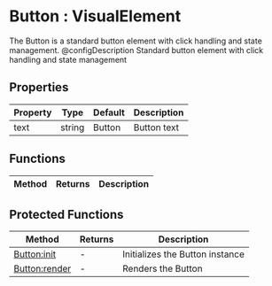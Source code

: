 # Button : VisualElement
The Button is a standard button element with click handling and state management.
@configDescription Standard button element with click handling and state management

## Properties

|Property|Type|Default|Description|
|---|---|---|---|
|text|string|Button|Button text

## Functions

|Method|Returns|Description|
|---|---|---|


## Protected Functions

|Method|Returns|Description|
|---|---|---|
|[Button:init](#Button:init)|-|Initializes the Button instance
|[Button:render](#Button:render)|-|Renders the Button


